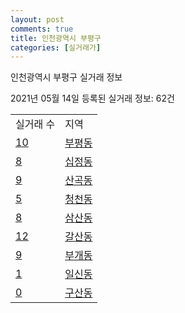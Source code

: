 ```yaml
---
layout: post
comments: true
title: 인천광역시 부평구
categories: [실거래가]
---
```


인천광역시 부평구 실거래 정보

2021년 05월 14일 등록된 실거래 정보: 62건


<table>
  <tr>
    <td>실거래 수</td>
    <td>지역</td>
  </tr>

  
  <tr>
    <td><a href="2823710100.html">10</a></td>
    <td><a href="2823710100.html">부평동</a></td>
  </tr>
    

  <tr>
    <td><a href="2823710200.html">8</a></td>
    <td><a href="2823710200.html">십정동</a></td>
  </tr>
    

  <tr>
    <td><a href="2823710300.html">9</a></td>
    <td><a href="2823710300.html">산곡동</a></td>
  </tr>
    

  <tr>
    <td><a href="2823710400.html">5</a></td>
    <td><a href="2823710400.html">청천동</a></td>
  </tr>
    

  <tr>
    <td><a href="2823710500.html">8</a></td>
    <td><a href="2823710500.html">삼산동</a></td>
  </tr>
    

  <tr>
    <td><a href="2823710600.html">12</a></td>
    <td><a href="2823710600.html">갈산동</a></td>
  </tr>
    

  <tr>
    <td><a href="2823710700.html">9</a></td>
    <td><a href="2823710700.html">부개동</a></td>
  </tr>
    

  <tr>
    <td><a href="2823710800.html">1</a></td>
    <td><a href="2823710800.html">일신동</a></td>
  </tr>
    

  <tr>
    <td><a href="2823710900.html">0</a></td>
    <td><a href="2823710900.html">구산동</a></td>
  </tr>
    


</table>
    